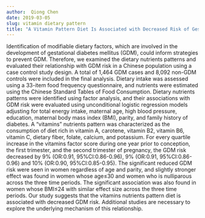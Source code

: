 ```yaml
---
author:  Qiong Chen
date: 2019-03-05
slug: vitamin dietary pattern
title: "A Vitamin Pattern Diet Is Associated with Decreased Risk of Gestational Diabetes Mellitus in Chinese Women: Results from a Case Control Study in Taiyuan, China."
---
```


Identification of modifiable dietary factors, which are involved in the development of gestational diabetes mellitus (GDM), could inform strategies to prevent GDM. Therefore, we examined the dietary nutrients patterns and evaluated their relationship with GDM risk in a Chinese population using a case control study design. A total of 1,464 GDM cases and 8,092 non-GDM controls were included in the final analysis. Dietary intake was assessed using a 33-item food frequency questionnaire, and nutrients were estimated using the Chinese Standard Tables of Food Consumption. Dietary nutrients patterns were identified using factor analysis, and their associations with GDM risk were evaluated using unconditional logistic regression models adjusting for total energy intake, maternal age, high blood pressure, education, maternal body mass index (BMI), parity, and family history of diabetes. A “vitamins” nutrients pattern was characterized as the consumption of diet rich in vitamin A, carotene, vitamin B2, vitamin B6, vitamin C, dietary fiber, folate, calcium, and potassium. For every quartile increase in the vitamins factor score during one year prior to conception, the first trimester, and the second trimester of pregnancy, the GDM risk decreased by 9% (OR:0.91, 95%CI:0.86-0.96), 9% (OR:0.91, 95%CI:0.86-0.96) and 10% (OR:0.90, 95%CI:0.85-0.95). The significant reduced GDM risk were seen in women regardless of age and parity, and slightly stronger effect was found in women whose age≤30 and women who is nulliparous across the three time periods. The significant association was also found in women whose BMI≤24 with similar effect size across the three time periods. Our study suggests that the vitamins nutrients pattern diet is associated with decreased GDM risk. Additional studies are necessary to explore the underlying mechanism of this relationship.